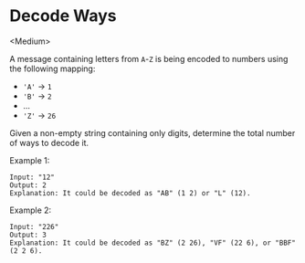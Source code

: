 # Decode Ways

\<Medium>

A message containing letters from `A`-`Z` is being encoded to numbers using the
following mapping:

- `'A'` -> `1`
- `'B'` -> `2`
- ...
- `'Z'` -> `26`

Given a non-empty string containing only digits, determine the total number of
ways to decode it.

Example 1:

```
Input: "12"
Output: 2
Explanation: It could be decoded as "AB" (1 2) or "L" (12).
```

Example 2:

```
Input: "226"
Output: 3
Explanation: It could be decoded as "BZ" (2 26), "VF" (22 6), or "BBF" (2 2 6).
```
